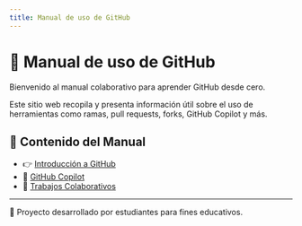```yaml
---
title: Manual de uso de GitHub
---
```


# 📘 Manual de uso de GitHub

Bienvenido al manual colaborativo para aprender GitHub desde cero.

Este sitio web recopila y presenta información útil sobre el uso de herramientas como ramas, pull requests, forks, GitHub Copilot y más.

## 📂 Contenido del Manual

- 👉 [Introducción a GitHub](./Manual/Introducción%20a%20GitHub.md)
- 🤖 [GitHub Copilot](./Manual/COPILOT.md)
- 👥 [Trabajos Colaborativos](./Manual/Trabajos%20Colaborativos.md)

---

📌 Proyecto desarrollado por estudiantes para fines educativos.
